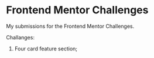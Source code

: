# Frontend Mentor Challenges

My submissions for the Frontend Mentor Challenges.

Challanges:

1. Four card feature section;
